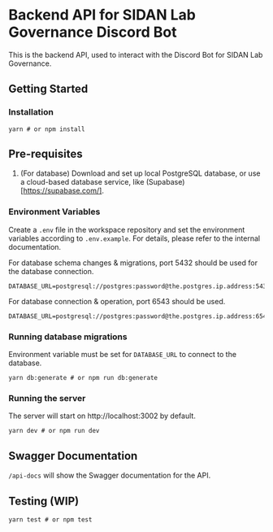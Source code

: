 # Backend API for SIDAN Lab Governance Discord Bot

This is the backend API, used to interact with the Discord Bot for SIDAN Lab Governance.

## Getting Started

### Installation
```shell
yarn # or npm install
```

## Pre-requisites
1. (For database) Download and set up local PostgreSQL database, or use a cloud-based database service, like (Supabase)[https://supabase.com/]. 


### Environment Variables
Create a `.env` file in the workspace repository and set the environment variables according to `.env.example`. For details, please refer to the internal documentation.

For database schema changes & migrations, port 5432 should be used for the database connection.
```
DATABASE_URL=postgresql://postgres:password@the.postgres.ip.address:5432
```

For database connection & operation, port 6543 should be used.
```
DATABASE_URL=postgresql://postgres:password@the.postgres.ip.address:6543
```


### Running database migrations

Environment variable must be set for `DATABASE_URL` to connect to the database.
```shell
yarn db:generate # or npm run db:generate
```

### Running the server

The server will start on http://localhost:3002 by default.

```shell
yarn dev # or npm run dev
```

## Swagger Documentation

`/api-docs` will show the Swagger documentation for the API.

## Testing (WIP)

```shell
yarn test # or npm test
```